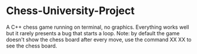 # Chess-University-Project
A C++ chess game running on terminal, no graphics. Everything works well but it rarely presents a bug that starts a loop.
Note: by default the game doesn't show the chess board after every move, use the command XX XX to see the chess board.
